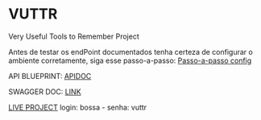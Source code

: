 # VUTTR
Very Useful Tools to Remember Project

Antes de testar os endPoint documentados tenha certeza de configurar o ambiente corretamente, siga esse passo-a-passo: [Passo-a-passo config](config.md)

API BLUEPRINT: [APIDOC](API_DOC.md)

SWAGGER DOC: [LINK](https://app.swaggerhub.com/apis/Jarn40/vuttr-api/1.0)

[LIVE PROJECT](http://ec2-3-16-40-249.us-east-2.compute.amazonaws.com) login: bossa - senha: vuttr

